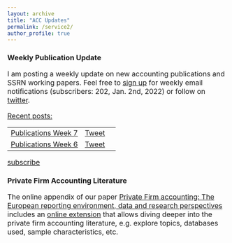 ```yaml
---
layout: archive
title: "ACC Updates"
permalink: /service2/
author_profile: true
---
```

<!-- Global site tag (gtag.js) - Google Analytics -->
<script async src="https://www.googletagmanager.com/gtag/js?id=G-05633BF9HL"></script>
<script>
  window.dataLayer = window.dataLayer || [];
  function gtag(){dataLayer.push(arguments);}
  gtag('js', new Date());

   gtag('config', 'G-05633BF9HL', {'anonymize_ip': true});
</script> 
 


<h3> Weekly Publication Update </h3>
<font size="3"> 
I am posting a weekly update on new accounting publications and SSRN working papers. Feel free to <a href="http://easys-online.com/subscribe-acc-updates/" target="_blank">sign up</a> for weekly email notifications (subscribers: 202, Jan. 2nd, 2022) or follow on <a href="https://twitter.com/updates_acc?lang=en" target="_blank">twitter</a>. 
 <p> </p>
 <u>Recent posts:</u> 
 <p> </p>

  
 <table>
  <tr> 
    <td> <a href="publications_week7.html">Publications Week 7</a> </td> 
    <td> <a href="https://twitter.com/share?ref_src=twsrc%5Etfw" class="twitter-share-button" data-text="New Accounting Publications" data-url="https://jochenpierk.github.io/acc_update/publications_week7.html" data-hashtags="accotwitter" data-show-count="false">Tweet</a><script async src="https://platform.twitter.com/widgets.js" charset="utf-8"></script> </td> 
    <td> <script src='https://platform.linkedin.com/in.js' type='text/javascript'>lang: en_US</script> <script type='IN/Share' data-url="https://jochenpierk.github.io/acc_update/publications_week7.html"></script></td>
  </tr>
  <tr> 
    <td> <a href="publications_week7.html">Publications Week 6</a> </td> 
    <td> <a href="https://twitter.com/share?ref_src=twsrc%5Etfw" class="twitter-share-button" data-text="New Accounting Publications" data-url="https://jochenpierk.github.io/acc_update/publications_week7.html" data-hashtags="accotwitter" data-show-count="false">Tweet</a><script async src="https://platform.twitter.com/widgets.js" charset="utf-8"></script> </td>
    <td> <script src='https://platform.linkedin.com/in.js' type='text/javascript'>lang: en_US</script> <script type='IN/Share' data-url="https://jochenpierk.github.io/acc_update/publications_week7.html"></script></td>
  </tr>

 </table>

  
   <a href="subscribe.html">subscribe</a>
  
</html>
  
 <p> </p>
</font>   
  
  
   <h3> Private Firm Accounting Literature </h3>
<font size="3">
 The online appendix of our paper <a href="https://www.tandfonline.com/doi/full/10.1080/00014788.2021.1982670" target="_blank">Private Firm accounting: The European reporting environment, data and research perspectives</a> includes an <a href="https://trr266.wiwi.hu-berlin.de/shiny/pfirmacclit/" target="_blank">online extension</a> that allows diving deeper into the private firm accounting literature, e.g. explore topics, databases used, sample characteristics, etc. 
   
    
